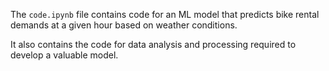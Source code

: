 The ```code.ipynb``` file contains code for an ML model that predicts bike rental demands at a given hour based on weather conditions.

It also contains the code for data analysis and processing required to develop a valuable model.
